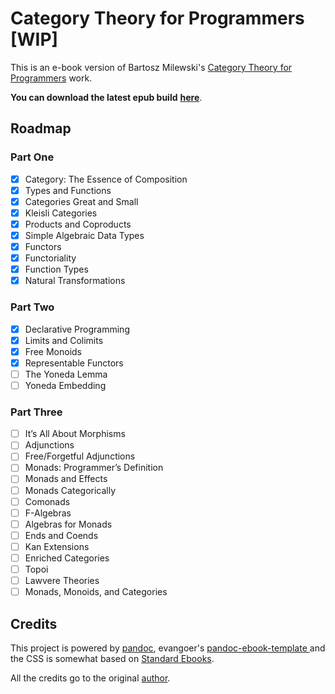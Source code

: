 # Category Theory for Programmers [WIP]

This is an e-book version of Bartosz Milewski's [Category Theory for Programmers](https://bartoszmilewski.com/2014/10/28/category-theory-for-programmers-the-preface/) work.

**You can download the latest epub build** [**here**](https://github.com/onlurking/category-theory-for-programmers/releases/download/0.3-alpha/category-theory-for-programmers.epub).

## Roadmap

### Part One

- [x] Category: The Essence of Composition
- [x] Types and Functions
- [x] Categories Great and Small
- [x] Kleisli Categories
- [x] Products and Coproducts
- [x] Simple Algebraic Data Types
- [x] Functors
- [x] Functoriality
- [x] Function Types
- [x] Natural Transformations

### Part Two

- [x] Declarative Programming
- [x] Limits and Colimits
- [x] Free Monoids
- [x] Representable Functors
- [ ] The Yoneda Lemma
- [ ] Yoneda Embedding

### Part Three

- [ ] It’s All About Morphisms
- [ ] Adjunctions
- [ ] Free/Forgetful Adjunctions
- [ ] Monads: Programmer’s Definition
- [ ] Monads and Effects
- [ ] Monads Categorically
- [ ] Comonads
- [ ] F-Algebras
- [ ] Algebras for Monads
- [ ] Ends and Coends
- [ ] Kan Extensions
- [ ] Enriched Categories
- [ ] Topoi
- [ ] Lawvere Theories
- [ ] Monads, Monoids, and Categories 

## Credits

This project is powered by [pandoc](https://pandoc.org/), evangoer's [pandoc-ebook-template
](https://github.com/evangoer/pandoc-ebook-template) and the CSS is somewhat based on [Standard Ebooks](https://standardebooks.org/contribute/a-basic-standard-ebooks-source-folder).

All the credits go to the original [author](https://bartoszmilewski.com/about).
